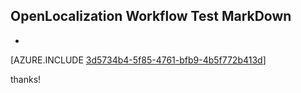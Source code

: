 ## OpenLocalization Workflow Test MarkDown
* 

[AZURE.INCLUDE [3d5734b4-5f85-4761-bfb9-4b5f772b413d](calleeMd1.md)]

 
thanks!